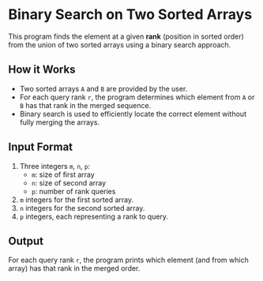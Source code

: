 # Binary Search on Two Sorted Arrays

This program finds the element at a given **rank** (position in sorted order) from the union of two sorted arrays using a binary search approach.

## How it Works

- Two sorted arrays `A` and `B` are provided by the user.
- For each query rank `r`, the program determines which element from `A` or `B` has that rank in the merged sequence.
- Binary search is used to efficiently locate the correct element without fully merging the arrays.

## Input Format

1. Three integers `m`, `n`, `p`:
   - `m`: size of first array
   - `n`: size of second array
   - `p`: number of rank queries
2. `m` integers for the first sorted array.
3. `n` integers for the second sorted array.
4. `p` integers, each representing a rank to query.

## Output

For each query rank `r`, the program prints which element (and from which array) has that rank in the merged order.

